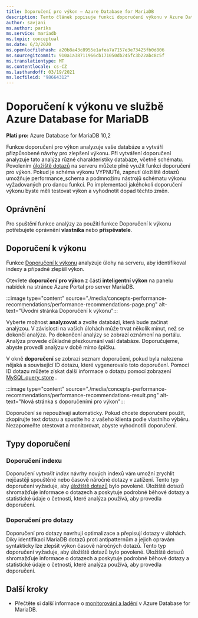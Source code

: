 ```yaml
---
title: Doporučení pro výkon – Azure Database for MariaDB
description: Tento článek popisuje funkci doporučení výkonu v Azure Database for MariaDB
author: savjani
ms.author: pariks
ms.service: mariadb
ms.topic: conceptual
ms.date: 6/3/2020
ms.openlocfilehash: a20b8a43c8955e1afea7a7157e3e73425fb0d806
ms.sourcegitcommit: 910a1a38711966cb171050db245fc3b22abc8c5f
ms.translationtype: MT
ms.contentlocale: cs-CZ
ms.lasthandoff: 03/19/2021
ms.locfileid: "98664312"
---
```

# <a name="performance-recommendations-in-azure-database-for-mariadb"></a>Doporučení k výkonu ve službě Azure Database for MariaDB

**Platí pro:** Azure Database for MariaDB 10,2

Funkce doporučení pro výkon analyzuje vaše databáze a vytváří přizpůsobené návrhy pro zlepšení výkonu. Při vytváření doporučení analyzuje tato analýza různé charakteristiky databáze, včetně schématu. Povolením [úložiště dotazů](concepts-query-store.md) na serveru můžete plně využít funkci doporučení pro výkon. Pokud je schéma výkonu VYPNUTé, zapnutí úložiště dotazů umožňuje performance_schema a podmnožinu nástrojů schématu výkonu vyžadovaných pro danou funkci. Po implementaci jakéhokoli doporučení výkonu byste měli testovat výkon a vyhodnotit dopad těchto změn.

## <a name="permissions"></a>Oprávnění

Pro spuštění funkce analýzy za použití funkce Doporučení k výkonu potřebujete oprávnění **vlastníka** nebo **přispěvatele**.

## <a name="performance-recommendations"></a>Doporučení k výkonu

Funkce [Doporučení k výkonu](concepts-performance-recommendations.md) analyzuje úlohy na serveru, aby identifikoval indexy a případně zlepšil výkon.

Otevřete **doporučení pro výkon** z části **inteligentní výkon** na panelu nabídek na stránce Azure Portal pro server MariaDB.

:::image type="content" source="./media/concepts-performance-recommendations/performance-recommendations-page.png" alt-text="Úvodní stránka Doporučení k výkonu":::

Vyberte možnost **analyzovat** a zvolte databázi, která bude začínat analýzou. V závislosti na vašich úlohách může trvat několik minut, než se dokončí analýza. Po dokončení analýzy se zobrazí oznámení na portálu. Analýza provede důkladné přezkoumání vaší databáze. Doporučujeme, abyste provedli analýzu v době mimo špičku.

V okně **doporučení** se zobrazí seznam doporučení, pokud byla nalezena nějaká a související ID dotazu, které vygenerovalo toto doporučení. Pomocí ID dotazu můžete získat další informace o dotazu pomocí zobrazení [MySQL.query_store](concepts-query-store.md#mysqlquery_store) .

:::image type="content" source="./media/concepts-performance-recommendations/performance-recommendations-result.png" alt-text="Nová stránka s doporučeními pro výkon":::

Doporučení se nepoužívají automaticky. Pokud chcete doporučení použít, zkopírujte text dotazu a spusťte ho z vašeho klienta podle vlastního výběru. Nezapomeňte otestovat a monitorovat, abyste vyhodnotili doporučení.

## <a name="recommendation-types"></a>Typy doporučení

### <a name="index-recommendations"></a>Doporučení indexu

Doporučení *vytvořit index* návrhy nových indexů vám umožní zrychlit nejčastěji spouštěné nebo časově náročné dotazy v zatížení. Tento typ doporučení vyžaduje, aby [úložiště dotazů](concepts-query-store.md) bylo povolené. Úložiště dotazů shromažďuje informace o dotazech a poskytuje podrobné běhové dotazy a statistické údaje o četnosti, které analýza používá, aby provedla doporučení.

### <a name="query-recommendations"></a>Doporučení pro dotazy

Doporučení pro dotazy navrhují optimalizace a přepisují dotazy v úlohách. Díky identifikaci MariaDB dotazů proti antipatternům a jejich opravám syntakticky lze zlepšit výkon časově náročných dotazů. Tento typ doporučení vyžaduje, aby úložiště dotazů bylo povolené. Úložiště dotazů shromažďuje informace o dotazech a poskytuje podrobné běhové dotazy a statistické údaje o četnosti, které analýza používá, aby provedla doporučení.
## <a name="next-steps"></a>Další kroky

- Přečtěte si další informace o [monitorování a ladění](concepts-monitoring.md) v Azure Database for MariaDB.